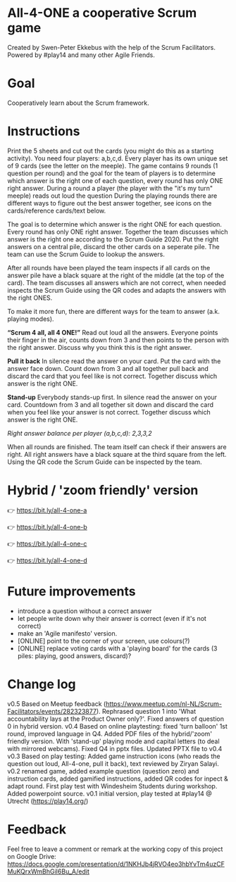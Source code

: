 # All-4-ONE a cooperative Scrum game

Created by Swen-Peter Ekkebus with the help of the Scrum Facilitators. Powered by #play14 and many other Agile Friends.

# Goal
Cooperatively learn about the Scrum framework.

# Instructions
Print the 5 sheets and cut out the cards (you might do this as a starting activity). You need four players: a,b,c,d. Every player has its own unique set of 9 cards (see the letter on the meeple). The game contains 9 rounds (1 question per round) and the goal for the team of players is to determine which answer is the right one of each question, every round has only ONE right answer. During a round a player (the player with the "it's my turn" meeple) reads out loud the question During the playing rounds there are different ways to figure out the best answer together, see icons on the cards/reference cards/text below. 

The goal is to determine which answer is the right ONE for each question. Every round has only ONE right answer. Together the team discusses which answer is the right one according to the Scrum Guide 2020. Put the right answers on a central pile, discard the other cards on a seperate pile. The team can use the Scrum Guide to lookup the answers.

After all rounds have been played the team inspects if all cards on the answer pile have a black square at the right of the middle (at the top of the card). The team discusses all answers which are not correct, when needed inspects the Scrum Guide using the QR codes and adapts the answers with the right ONES.

To make it more fun, there are different ways for the team to answer (a.k. playing modes).

__“Scrum 4 all, all 4 ONE!”__
Read out loud all the answers. Everyone points their finger in the air, counts down from 3 and then points to the person with the right answer. Discuss why you think this is the right answer.

__Pull it back__
In silence read the answer on your card. Put the card with the answer face down. Count down from 3 and all together pull back and discard the card that you feel like is not correct. Together discuss which answer is the right ONE.

__Stand-up__
Everybody stands-up first. In silence read the answer on your card. Countdown from 3 and all together sit down and discard the card when you feel like your answer is not correct. Together discuss which answer is the right ONE.

_Right answer balance per player (a,b,c,d): 2,3,3,2_

When all rounds are finished. The team itself can check if their answers are right. All right answers have a black square at the third square from the left. Using the QR code the Scrum Guide can be inspected by the team.

# Hybrid / 'zoom friendly' version
👉 https://bit.ly/all-4-one-a

👉 https://bit.ly/all-4-one-b

👉 https://bit.ly/all-4-one-c

👉 https://bit.ly/all-4-one-d

# Future improvements
+ introduce a question without a correct answer
+ let people write down why their answer is correct (even if it's not correct)
+ make an 'Agile manifesto' version.
+ [ONLINE] point to the corner of your screen, use colours(?)
+ [ONLINE] replace voting cards with a 'playing board' for the cards (3 piles: playing, good answers, discard)?

# Change log
v0.5 Based on Meetup feedback (https://www.meetup.com/nl-NL/Scrum-Facilitators/events/282323877). Rephrased question 1 into 'What accountability lays at the Product Owner only?'. Fixed answers of question 0 in hybrid version.
v0.4 Based on online playtesting: fixed 'turn balloon' 1st round, improved language in Q4. Added PDF files of the  hybrid/'zoom' friendly version. With 'stand-up' playing mode and capital letters (to deal with mirrored webcams). Fixed Q4 in pptx files. Updated PPTX file to v0.4
v0.3 Based on play testing: Added game instruction icons (who reads the question out loud, All-4-one, pull it back), text reviewed by Ziryan Salayi. 
v0.2 renamed game, added example question (question zero) and instruction cards, added gamified instructions, added QR codes for inpect & adapt round. First play test with Windesheim Students during workshop. Added powerpoint source.
v0.1 initial version, play tested at #play14 @ Utrecht (https://play14.org/)

# Feedback
Feel free to leave a comment or remark at the working copy of this project on Google Drive: https://docs.google.com/presentation/d/1NKHJb4jRVO4eo3hbYvTm4uzCFMuKQrxWmBhGiI6Bu_A/edit
